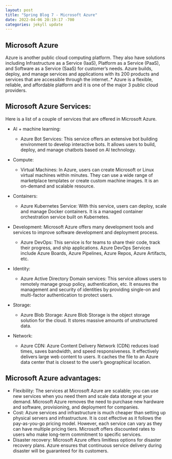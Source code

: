 ```yaml
---
layout: post
title: "Spring Blog 7 - Microsoft Azure"
date: 2022-04-06 20:19:17 -700
categories: jekyll update
---
```


## Microsoft Azure 
Azure is another public cloud computing platform. They also have solutions including Infrastructure as a Service (IaaS), Platform as a Service (PaaS), and Software as a Service (SaaS) for customer’s needs. Azure builds, deploy, and manage services and applications with its 200 products and services that are accessible through the internet..* Azure is a flexible, reliable, and affordable platform and it is one of the major 3 public cloud providers.

## Microsoft Azure Services: 
Here is a list of a couple of services that are offered in Microsoft Azure. 
- AI + machine learning:
  - Azure Bot Services: This service offers an extensive bot building environment to develop interactive bots. It allows users to build, deploy, and manage chatbots based on AI technology.
- Compute:
  - Virtual Machines: In Azure, users can create Microsoft or Linux virtual machines within minutes. They can use a wide range of marketplace templates or create custom machine images. It is an on-demand and scalable resource.

- Containers:
  - Azure Kubernetes Service: With this service, users can deploy, scale and manage Docker containers. It is a managed container orchestration service built on Kubernetes.

- Development: Microsoft Azure offers many development tools and services to improve software development and deployment process. 
  - Azure DevOps: This service is for teams to share their code, track their progress, and ship applications. Azure DevOps Services include Azure Boards, Azure Pipelines, Azure Repos, Azure Artifacts, etc.     

- Identity:
  - Azure Active Directory Domain services: This service allows users to remotely manage group policy, authentication, etc. It ensures the management and security of identities by providing single-on and multi-factor authentication to protect users. 

- Storage:
  - Azure Blob Storage: Azure Blob Storage is the object storage solution for the cloud. It stores massive amounts of unstructured data.

- Network:
  - Azure CDN: Azure Content Delivery Network (CDN) reduces load times, saves bandwidth, and speed responsiveness. It effectively delivers large web content to users. It caches the file to an Azure data center that is closest to the user’s geographical location.

## Microsoft Azure advantages:
  - Flexibility: The services at Microsoft Azure are scalable; you can use new services when you need them and scale data storage at your demand. Microsoft Azure removes the need to purchase new hardware and software, provisioning, and deployment for companies. 
  - Cost: Azure services and infrastructure is much cheaper than setting up physical servers and infrastructure. It is cost effective as it follows the pay-as-you-go pricing model. However, each service can vary as they can have multiple pricing tiers. Microsoft offers discounted rates to users who make long-term commitment to specific services. 
  - Disaster recovery: Microsoft Azure offers limitless  options for disaster recovery plans. Azure ensures that continuous service delivery during disaster will be guaranteed for its customers.
